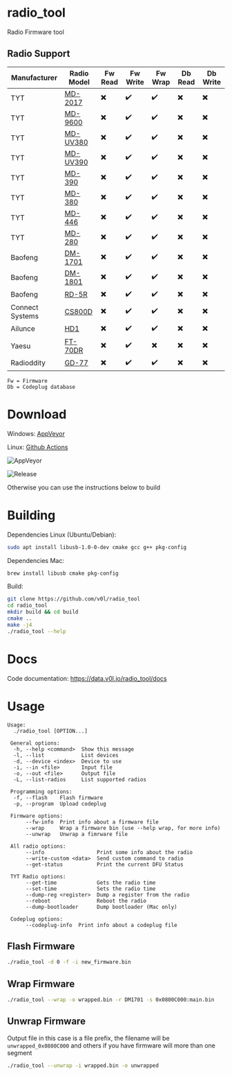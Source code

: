 # radio_tool

Radio Firmware tool

## Radio Support

| Manufacturer | Radio Model | Fw Read | Fw Write | Fw Wrap | Db Read | Db Write |
| - | - | - | - | - | - | - |
| TYT | [MD-2017](https://www.tyt888.com/?mod=product_show&id=110)| ✖️ | ✔️ | ✔️ | ✖️ | ✖️ |
| TYT | [MD-9600](https://www.tyt888.com/?mod=product_show&id=108) | ✖️ | ✔️ | ✔️ | ✖️ | ✖️ |
| TYT | [MD-UV380](https://www.tyt888.com/?mod=product_show&id=127) | ✖️ | ✔️ | ✔️ | ✖️ | ✖️ |
| TYT | [MD-UV390](https://www.tyt888.com/?mod=product_show&id=129) | ✖️ | ✔️ | ✔️ | ✖️ | ✖️ |
| TYT | [MD-390](https://www.tyt888.com/?mod=product_show&id=77) | ✖️ | ✔️ | ✔️ | ✖️ | ✖️ |
| TYT | [MD-380](https://www.tyt888.com/?mod=product_show&id=78) | ✖️ | ✔️ | ✔️ | ✖️ | ✖️ |
| TYT | [MD-446](https://www.tyt888.com/?mod=product_show&id=75) | ✖️ | ✔️ | ✔️ | ✖️ | ✖️ |
| TYT | [MD-280](https://www.tyt888.com/?mod=product_show&id=80) | ✖️ | ✔️ | ✔️ | ✖️ | ✖️ |
| Baofeng | [DM-1701](https://www.baofengradio.com/products/dm-1701) | ✖️ | ✔️ | ✔️ | ✖️ | ✖️ |
| Baofeng | [DM-1801](https://www.baofengradio.com/products/dm-1801) | ✖️ | ✔️ | ✔️ | ✖️ | ✖️ |
| Baofeng | [RD-5R](https://www.baofengradio.com/products/rd-5r) | ✖️ | ✔️ | ✔️ | ✖️ | ✖️ |
| Connect Systems | [CS800D](https://www.connectsystems.com/products/top/radios/CS800D.htm) | ✖️ | ✔️ | ✔️ | ✖️ | ✖️ |
| Ailunce | [HD1](https://www.ailunce.com/Product/HD1/Overview) | ✖️ | ✔️ | ✔️ | ✖️ | ✖️ |
| Yaesu | [FT-70DR](https://www.yaesu.com/indexVS.cfm?cmd=DisplayProducts&ProdCatID=249&encProdID=7CDB93B02164B1FB036530FBD7D37F1A&DivisionID=65&isArchived=0) | ✖️ | ✔️ | ✖️ | ✖️ | ✖️ |
| Radioddity | [GD-77](https://www.radioddity.com/products/radioddity-gd-77-dmr-two-way-radio) | ✖️ | ✔️ | ✔️ | ✖️ | ✖️ |

```
Fw = Firmware
Db = Codeplug database
```
# Download

Windows: [AppVeyor](https://ci.appveyor.com/project/v0l/radio-tool)

Linux: [Github Actions](https://github.com/v0l/radio_tool/actions)

![AppVeyor](https://ci.appveyor.com/api/projects/status/github/v0l/radio_tool?svg=true)

![Release](https://github.com/v0l/radio_tool/workflows/UbuntuRelease/badge.svg)

Otherwise you can use the instructions below to build

# Building
Dependencies Linux (Ubuntu/Debian):

```bash
sudo apt install libusb-1.0-0-dev cmake gcc g++ pkg-config
```

Dependencies Mac:
```bash
brew install libusb cmake pkg-config
```

Build:
```bash
git clone https://github.com/v0l/radio_tool
cd radio_tool
mkdir build && cd build
cmake ..
make -j4
./radio_tool --help
```

# Docs
Code documentation: https://data.v0l.io/radio_tool/docs

# Usage
```
Usage:
  ./radio_tool [OPTION...]

 General options:
  -h, --help <command>  Show this message
  -l, --list            List devices
  -d, --device <index>  Device to use
  -i, --in <file>       Input file
  -o, --out <file>      Output file
  -L, --list-radios     List supported radios

 Programming options:
  -f, --flash    Flash firmware
  -p, --program  Upload codeplug

 Firmware options:
      --fw-info  Print info about a firmware file
      --wrap     Wrap a firmware bin (use --help wrap, for more info)
      --unwrap   Unwrap a fimrware file

 All radio options:
      --info                 Print some info about the radio
      --write-custom <data>  Send custom command to radio
      --get-status           Print the current DFU Status

 TYT Radio options:
      --get-time             Gets the radio time
      --set-time             Sets the radio time
      --dump-reg <register>  Dump a register from the radio
      --reboot               Reboot the radio
      --dump-bootloader      Dump bootloader (Mac only)

 Codeplug options:
      --codeplug-info  Print info about a codeplug file
```

## Flash Firmware
```bash
./radio_tool -d 0 -f -i new_firmware.bin
```

## Wrap Firmware
```bash
./radio_tool --wrap -o wrapped.bin -r DM1701 -s 0x0800C000:main.bin
```

## Unwrap Firmware
Output file in this case is a file prefix, the filename will be `unwrapped_0x0800C000` and others if you have
firmware will more than one segment
```bash
./radio_tool --unwrap -i wrapped.bin -o unwrapped 
```
